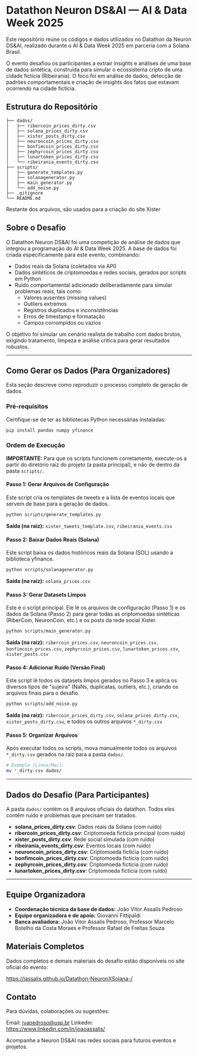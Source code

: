 # Datathon Neuron DS&AI — AI & Data Week 2025

Este repositório reúne os códigos e dados utilizados no Datathon da Neuron DS&AI, realizado durante o AI & Data Week 2025 em parceria com a Solana Brasil.

O evento desafiou os participantes a extrair insights e análises de uma base de dados sintética, construída para simular o ecossistema cripto de uma cidade fictícia (Ribeirania). O foco foi em análise de dados, detecção de padrões comportamentais e criação de insights dos fatos que estavam ocorrendo na cidade fictícia.

## Estrutura do Repositório
```
├── dados/
│   ├── ribercoin_prices_dirty.csv
│   ├── solana_prices_dirty.csv
│   ├── xister_posts_dirty.csv
│   ├── neuroncoin_prices_dirty.csv
│   ├── bonfimcoin_prices_dirty.csv
│   ├── zephyrcoin_prices_dirty.csv
│   ├── lunartoken_prices_dirty.csv
│   └── ribeirania_events_dirty.csv
├── scripts/
│   ├── generate_templates.py
│   ├── solanagenerator.py
│   ├── main_generator.py
│   └── add_noise.py
├── .gitignore
└── README.md
```
Restante dos arquivos, são usados para a criação do site Xister

## Sobre o Desafio

O Datathon Neuron DS&AI foi uma competição de análise de dados que integrou a programação do AI & Data Week 2025. A base de dados foi criada especificamente para este evento, combinando:

- Dados reais da Solana (coletados via API)
- Dados sintéticos de criptomoedas e redes sociais, gerados por scripts em Python
- Ruído comportamental adicionado deliberadamente para simular problemas reais, tais como:
  - Valores ausentes (missing values)
  - Outliers extremos
  - Registros duplicados e inconsistências
  - Erros de timestamp e formatação
  - Campos corrompidos ou vazios

O objetivo foi simular um cenário realista de trabalho com dados brutos, exigindo tratamento, limpeza e análise crítica para gerar resultados robustos.

---

## Como Gerar os Dados (Para Organizadores)

Esta seção descreve como reproduzir o processo completo de geração de dados.

### Pré-requisitos

Certifique-se de ter as bibliotecas Python necessárias instaladas:
```bash
pip install pandas numpy yfinance
```

### Ordem de Execução

**IMPORTANTE:** Para que os scripts funcionem corretamente, execute-os a partir do diretório raiz do projeto (a pasta principal), e não de dentro da pasta `scripts/`.

#### Passo 1: Gerar Arquivos de Configuração

Este script cria os templates de tweets e a lista de eventos locais que servem de base para a geração de dados.
```bash
python scripts/generate_templates.py
```

**Saída (na raiz):** `xister_tweets_template.csv`, `ribeirania_events.csv`

#### Passo 2: Baixar Dados Reais (Solana)

Este script baixa os dados históricos reais da Solana (SOL) usando a biblioteca yfinance.
```bash
python scripts/solanagenerator.py
```

**Saída (na raiz):** `solana_prices.csv`

#### Passo 3: Gerar Datasets Limpos

Este é o script principal. Ele lê os arquivos de configuração (Passo 1) e os dados da Solana (Passo 2) para gerar todas as criptomoedas sintéticas (RiberCoin, NeuronCoin, etc.) e os posts da rede social Xister.
```bash
python scripts/main_generator.py
```

**Saída (na raiz):** `ribercoin_prices.csv`, `neuroncoin_prices.csv`, `bonfimcoin_prices.csv`, `zephyrcoin_prices.csv`, `lunartoken_prices.csv`, `xister_posts.csv`

#### Passo 4: Adicionar Ruído (Versão Final)

Este script lê todos os datasets limpos gerados no Passo 3 e aplica os diversos tipos de "sujeira" (NaNs, duplicatas, outliers, etc.), criando os arquivos finais para o desafio.
```bash
python scripts/add_noise.py
```

**Saída (na raiz):** `ribercoin_prices_dirty.csv`, `solana_prices_dirty.csv`, `xister_posts_dirty.csv`, e todos os outros arquivos `*_dirty.csv`

#### Passo 5: Organizar Arquivos

Após executar todos os scripts, mova manualmente todos os arquivos `*_dirty.csv` gerados na raiz para a pasta `dados/`.
```bash
# Exemplo (Linux/Mac):
mv *_dirty.csv dados/
```

---

## Dados do Desafio (Para Participantes)

A pasta `dados/` contém os 8 arquivos oficiais do datathon. Todos eles contêm ruído e problemas que precisam ser tratados.

- **solana_prices_dirty.csv**: Dados reais da Solana (com ruído)
- **ribercoin_prices_dirty.csv**: Criptomoeda fictícia principal (com ruído)
- **xister_posts_dirty.csv**: Rede social simulada (com ruído)
- **ribeirania_events_dirty.csv**: Eventos locais (com ruído)
- **neuroncoin_prices_dirty.csv**: Criptomoeda fictícia (com ruído)
- **bonfimcoin_prices_dirty.csv**: Criptomoeda fictícia (com ruído)
- **zephyrcoin_prices_dirty.csv**: Criptomoeda fictícia (com ruído)
- **lunartoken_prices_dirty.csv**: Criptomoeda fictícia (com ruído)

---

## Equipe Organizadora

- **Coordenação técnica da base de dados:** João Vitor Assalis Pedroso
- **Equipe organizadora e de apoio:** Giovanni Fittipaldi 
- **Banca avaliadora:** João Vitor Assalis Pedroso, Professor Marcelo Botelho da Costa Moraes e Professor Rafael de Freitas Souza

## Materiais Completos

Dados completos e demais materiais do desafio estão disponíveis no site oficial do evento:

https://jassalis.github.io/Datathon-NeuronXSolana-/

## Contato

Para dúvidas, colaborações ou sugestões:

Email: jvapedroso@usp.br
Linkedin: https://www.linkedin.com/in/joaoassalis/

Acompanhe a Neuron DS&AI nas redes sociais para futuros eventos e projetos.
